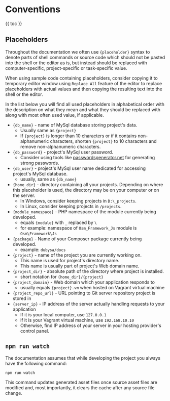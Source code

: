 # Conventions #

{{ toc }}

## Placeholders ##

Throughout the documentation we often use `{placeholder}` syntax to denote parts of shell commands or source code which should not be pasted into the shell or the editor as is, but instead should be replaced with computer-specific, project-specific or task-specific value.

When using sample code containing placeholders, consider copying it to temporary editor window using `Replace All` feature of the editor to replace placeholders with actual values and then copying the resulting text into the shell or the editor.  

In the list below you will find all used placeholders in alphabetical order with the description on what they mean and what they should be replaced with along with most often used value, if applicable.

* `{db_name}` - name of MySql database storing project's data. 
	* Usually same as `{project}`
	* If `{project}` is longer than 10 characters or if it contains non-alphanumeric characters, shorten `{project}` to 10 characters and remove non-alphanumeric characters.  
* `{db_password}` - project's MySql user password. 
	* Consider using tools like [passwordsgenerator.net](https://passwordsgenerator.net/?length=16&symbols=0&numbers=1&lowercase=1&uppercase=1&similar=1&ambiguous=0&client=1&autoselect=0) for generating strong passwords.
* `{db_user}` - project's MySql user name dedicated for accessing project's MySql database.
	* usually, same as `{db_name}` 
* `{home_dir}` - directory containing all your projects. Depending on where this placeholder is used, the directory may be on your computer or on the server. 
	* In Windows, consider keeping projects in `D:\_projects`. 
	* In Linux, consider keeping projects in `/projects`.
* `{module_namespace}` - PHP namespace of the module currently being developed. 
    * equals `{module}` with `_` replaced by `\`
    * for example: namespace of `Osm_Framework_Js` module is `Osm\Framework\Js` 
* `{package}` - Name of your Composer package currently being developed.
    * example: `dubysa/docs`
* `{project}` - name of the project you are currently working on. 
	* This name is used for project's directory name.
	* This name is usually part of project's Web domain name.
* `{project_dir}` - absolute path of the directory where project is installed.
	* short notation for `{home_dir}/{project}`
* `{project_domain}` - Web domain which your application responds to
	* usually equals `{project}.vm` when hosted on Vagrant virtual machine
* `{project_repo_url}` - URL pointing to Git server repository project is stored in
* `{server_ip}` - IP address of the server actually handling requests to your application
	* If it is your local computer, use `127.0.0.1`
	* if it is your Vagrant virtual machine, use `192.168.10.10`
	* Otherwise, find IP address of your server in your hosting provider's control panel.
	
## `npm run watch` ##

The documentation assumes that while developing the project you always have the following command:

	npm run watch

This command updates generated asset files once source asset files are modified and, most importantly, it clears the cache after any source file change. 